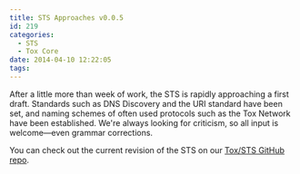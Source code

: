 ```yaml
---
title: STS Approaches v0.0.5
id: 219
categories:
  - STS
  - Tox Core
date: 2014-04-10 12:22:05
tags:
---
```


After a little more than week of work, the STS is rapidly approaching a first draft. Standards such as DNS Discovery and the URI standard have been set, and naming schemes of often used protocols such as the Tox Network have been established. We're always looking for criticism, so all input is welcome—even grammar corrections.

You can check out the current revision of the STS on our [Tox/STS GitHub repo](https://github.com/Tox/STS/blob/master/STS.md).
